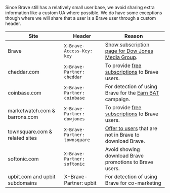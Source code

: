 Since Brave still has a relatively small user base, we avoid sharing extra information like a custom UA where possible.  We do have some exceptions though where we will share that a user is a Brave user through a custom header.


| **Site**        | Header | Reason  |
| ----------------| -------| ------- |
| Brave           | `X-Brave-Access-Key: key` | [Show subscription page for Dow Jones Media Group](https://github.com/brave/brave-browser/issues/1805).
| cheddar.com     | `X-Brave-Partner: cheddar` | To provide [free subscriptions](https://brave.com/cheddar-partnership/) to Brave users.
| coinbase.com    | `X-Brave-Partner: coinbase` | For detection of using Brave for the [Earn BAT](https://brave.com/coinbase-earn-bat/) campaign.
| marketwatch.com & barrons.com | `X-Brave-Partner: dowjones` | To provide [free subscriptions](https://www.brave.com/dow-jones/) to Brave users.
| townsquare.com & related sites | `X-Brave-Partner: townsquare` |  [Offer to users](https://basicattentiontoken.org/townsquare-partnership) that are not in Brave to download Brave.
| softonic.com | `X-Brave-Partner: softonic` | Avoid showing download Brave promotions to Brave users.
| upbit.com and upbit subdomains | X-Brave-Partner: upbit | For detection of using Brave for co-marketing